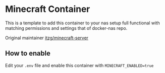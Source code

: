 # Minecraft Container

This is a template to add this container to your nas setup full functional with matching permissions and settings that of docker-nas repo.

Original maintainer [itzg/minecraft-server](https://hub.docker.com/r/itzg/minecraft-server)

## How to enable

Edit your `.env` file and enable this container with `MINECRAFT_ENABLED=true`

